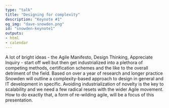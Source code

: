 ```yaml
---
type: "talk"
title: "Designing for complexity"
description: "Keynote #1"
og_img: "dave-snowden.png"
id: "snowden-keynote1"
outputs:
- html
- calendar
---
```


A lot of bright ideas - the Agile Manifesto, Design Thinking, Appreciate Inquiry - start off well but then get industrialized into a plethora of competing methods, certification schemes and the like to the overall detriment of the field. Based on over a year of research and longer practice Snowden will outline a complexity-based approach to design in general and IT development in specific.  Avoiding industrialization of novelty is the key to scalability and we need a few radical resets with the wider Agile movement. How to do exactly that, a form of re-wilding agile, will be a focus of this presentation.
